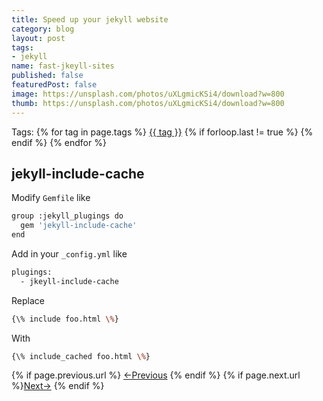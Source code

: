 ```yaml
---
title: Speed up your jekyll website
category: blog
layout: post
tags:
- jekyll
name: fast-jkeyll-sites
published: false
featuredPost: false
image: https://unsplash.com/photos/uXLgmicKSi4/download?w=800
thumb: https://unsplash.com/photos/uXLgmicKSi4/download?w=800
---
```


<!-- truncate_here -->
<p>Tags: {% for tag in page.tags %} <a class="mytag" href="/tag/{{ tag }}" title="View posts tagged with &quot;{{ tag }}&quot;">{{ tag }}</a>  {% if forloop.last != true %} {% endif %} {% endfor %} </p>

## jekyll-include-cache

Modify `Gemfile` like 

```sh
group :jekyll_plugings do
  gem 'jekyll-include-cache'
end
```

Add in your `_config.yml` like 

```sh
plugings:
  - jkeyll-include-cache
```

Replace 
```sh
{\% include foo.html \%}
```

With 

```sh
{\% include_cached foo.html \%}
```

<nav class="pagination clear" style="padding-bottom:20px;">
{% if page.previous.url %} <a class="prev-item" href="{{page.previous.url}}" title="Previous Post: {{page.previous.title}}">&larr;Previous</a>   {% endif %}  {% if page.next.url %}<a class="next-item" href="{{page.next.url}}" title="Next Post: {{page.next.title}}">Next&rarr;</a>         {% endif %}
</nav>